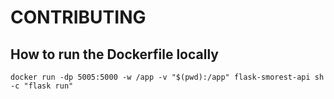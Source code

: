 # CONTRIBUTING

## How to run the Dockerfile locally

```commandline
docker run -dp 5005:5000 -w /app -v "$(pwd):/app" flask-smorest-api sh -c "flask run"
```